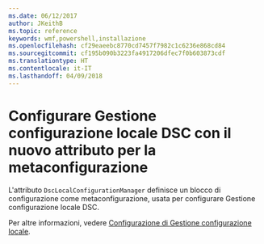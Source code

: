 ```yaml
---
ms.date: 06/12/2017
author: JKeithB
ms.topic: reference
keywords: wmf,powershell,installazione
ms.openlocfilehash: cf29eaeebc8770cd7457f7982c1c6236e868cd84
ms.sourcegitcommit: cf195b090b3223fa4917206dfec7f0b603873cdf
ms.translationtype: HT
ms.contentlocale: it-IT
ms.lasthandoff: 04/09/2018
---
```

# <a name="configure-dsc-lcm-with-new-meta-configuration-attribute"></a>Configurare Gestione configurazione locale DSC con il nuovo attributo per la metaconfigurazione

L'attributo `DscLocalConfigurationManager` definisce un blocco di configurazione come metaconfigurazione, usata per configurare Gestione configurazione locale DSC.

Per altre informazioni, vedere [Configurazione di Gestione configurazione locale](https://msdn.microsoft.com/powershell/dsc/metaconfig).